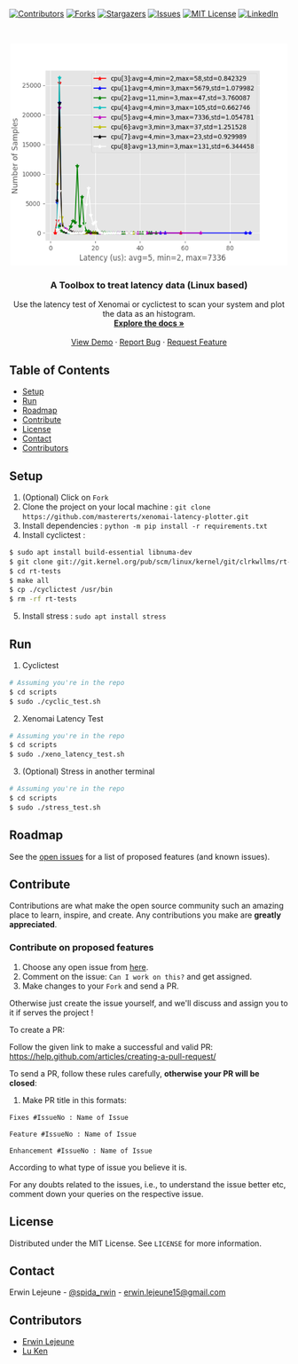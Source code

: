 [![Contributors][contributors-shield]][contributors-url]
[![Forks][forks-shield]][forks-url]
[![Stargazers][stars-shield]][stars-url]
[![Issues][issues-shield]][issues-url]
[![MIT License][license-shield]][license-url]
[![LinkedIn][linkedin-shield]][linkedin-url]

<br />
<p align="center">
    <!--- relative path means image/image.png instead of https://etc... -->
    <img src="figs/last_fig_cycl.png" alt="Logo" width="500" height="400">                           
</a>

  <h3 align="center">A Toolbox to treat latency data (Linux based)</h3>

  <p align="center">
    Use the latency test of Xenomai or cyclictest to scan your system and plot the data as an histogram.
    <br />
    <a href="https://github.com/mastererts/xenomai-latency-plotter/readme.md"><strong>Explore the docs »</strong></a>
    <br />
    <br />
    <a href="https://github.com/mastererts/xenomai-latency-plotter">View Demo</a>
    ·
    <a href="https://github.com/mastererts/xenomai-latency-plotter/issues">Report Bug</a>
    ·
    <a href="https://github.com/mastererts/xenomai-latency-plotter/issues">Request Feature</a>
  </p>
</p>

## Table of Contents

* [Setup](#setup)
* [Run](#run)
* [Roadmap](#roadmap)
* [Contribute](#contribute)
* [License](#license)
* [Contact](#contact)
* [Contributors](#contributors)

## Setup

1. (Optional) Click on `Fork`
2. Clone the project on your local machine : `git clone https://github.com/mastererts/xenomai-latency-plotter.git`
3. Install dependencies : `python -m pip install -r requirements.txt`
4. Install cyclictest : 
```sh
$ sudo apt install build-essential libnuma-dev
$ git clone git://git.kernel.org/pub/scm/linux/kernel/git/clrkwllms/rt-tests.git
$ cd rt-tests
$ make all
$ cp ./cyclictest /usr/bin
$ rm -rf rt-tests
```
5. Install stress : `sudo apt install stress`

## Run

1. Cyclictest
```sh
# Assuming you're in the repo
$ cd scripts
$ sudo ./cyclic_test.sh
```

2. Xenomai Latency Test
```sh
# Assuming you're in the repo
$ cd scripts
$ sudo ./xeno_latency_test.sh
```

3. (Optional) Stress in another terminal
```sh
# Assuming you're in the repo
$ cd scripts
$ sudo ./stress_test.sh
```

## Roadmap

See the [open issues](https://github.com/mastererts/xenomai-latency-plotter/issues) for a list of proposed features (and known issues).

## Contribute

Contributions are what make the open source community such an amazing place to learn, inspire, and create. Any contributions you make are **greatly appreciated**.

### Contribute on proposed features

1. Choose any open issue from [here](https://github.com/mastererts/xenomai-latency-plotter/issues). 
2. Comment on the issue: `Can I work on this?` and get assigned.
3. Make changes to your `Fork` and send a PR.

Otherwise just create the issue yourself, and we'll discuss and assign you to it if serves the project !

To create a PR:

Follow the given link to make a successful and valid PR: https://help.github.com/articles/creating-a-pull-request/

To send a PR, follow these rules carefully, **otherwise your PR will be closed**:

1. Make PR title in this formats: 
```
Fixes #IssueNo : Name of Issue
``` 
```
Feature #IssueNo : Name of Issue
```
```
Enhancement #IssueNo : Name of Issue
```

According to what type of issue you believe it is.

For any doubts related to the issues, i.e., to understand the issue better etc, comment down your queries on the respective issue.

## License

Distributed under the MIT License. See `LICENSE` for more information.

## Contact

Erwin Lejeune - [@spida_rwin](https://twitter.com/spida_rwin) - erwin.lejeune15@gmail.com

## Contributors

- [Erwin Lejeune](https://github.com/Guilyx)
- [Lu Ken](https://github.com/kenplusplus)

[contributors-shield]: https://img.shields.io/github/contributors/mastererts/xenomai-latency-plotter.svg?style=flat-square
[contributors-url]: https://github.com/mastererts/xenomai-latency-plotter/graphs/contributors
[forks-shield]: https://img.shields.io/github/forks/mastererts/xenomai-latency-plotter.svg?style=flat-square
[forks-url]: https://github.com/mastererts/xenomai-latency-plotter/network/members
[stars-shield]: https://img.shields.io/github/stars/mastererts/xenomai-latency-plotter.svg?style=flat-square
[stars-url]: https://github.com/mastererts/xenomai-latency-plotter/stargazers
[issues-shield]: https://img.shields.io/github/issues/mastererts/xenomai-latency-plotter.svg?style=flat-square
[issues-url]: https://github.com/mastererts/xenomai-latency-plotter/issues
[license-shield]: https://img.shields.io/github/license/mastererts/xenomai-latency-plotter.svg?style=flat-square
[license-url]: https://github.com/mastererts/xenomai-latency-plotter/blob/master/LICENSE.md
[linkedin-shield]: https://img.shields.io/badge/-LinkedIn-black.svg?style=flat-square&logo=linkedin&colorB=555
[linkedin-url]: https://linkedin.com/in/erwinlejeune-lkn
